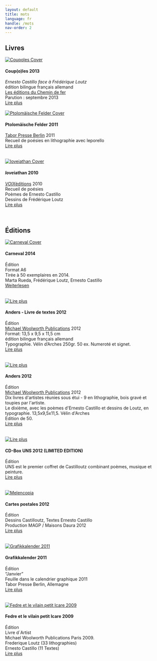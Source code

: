 ```yaml
---
layout: default
title: mots
language: fr
handle: /mots
nav-order: 2
---
```

## Livres  
  
<a href="/fr/coupoles" title="Coupoles 2013"><img src="/images/coupoles-cover.jpg" alt="Coupoles Cover" class="img-left"></a>
#### Coup(o)les 2013  
*Ernesto Castillo face à Frédérique Loutz*  
édition bilingue français allemand  
<a href="http://www.chemindefer.org/catalogue/styled-31/coupoles.html" target="_blank">Les éditions du Chemin de fer</a>  
Parution : septembre 2013  
[Lire plus](/fr/coupoles "Coupoles") 
<br style="clear:both" />
<br style="clear:both" />
<a href="/fr/ptolomaische-felder" title="Lire plus"><img src="/images/ptolomaische-felder-cover.jpg" alt="Ptolomäische Felder Cover" class="img-left"></a>
#### Ptolomäische Felder 2011  
  
<a href="http://shop.taborpresse.de/produkt/frederique-loutz-ernesto-castillo-text-ptolomaeische-felder-2/" target="_blank">Tabor Presse Berlin</a> 2011  
Recueil de poésies en lithographie avec leporello   
[Lire plus](/fr/ptolomaische-felder "Ptolomäische Felder")  
<br style="clear:both" />
<br style="clear:both" />
<a href="/fr/loveiathan" title="Weiterlesen"><img src="/images/loveiathan-cover.jpg" alt="loveiathan Cover" class="img-left"></a>
#### *love*iathan 2010  
  
<a href="http://www.voixeditions.com/?s=Castillo" target="_blank">*VOIX*éditions</a> 2010  
Recueil de poésies  
Poèmes de Ernesto Castillo  
Dessins de Frédérique Loutz  
[Lire plus](/fr/loveiathan "loveiathan")  
<br style="clear:both" />
<br style="clear:both" />
## Éditions  
    
<a href="/carneval" title="Weiterlesen"><img src="/images/carneval-cover.jpg" alt="Carneval Cover" class="img-left"></a>
#### Carneval 2014  
  
Édition    
Format A6  
Tirée à 50 exemplaires en 2014.  
Marta Rueda, Frédérique Loutz, Ernesto Castillo   
[Weiterlesen](/carneval "Carneval")  
<br style="clear:both" />
<br style="clear:both" />
<a href="/fr/anders-textbook" title="Lire plus"><img src="/images/anders-textbuch-cover.jpg" alt="Lire plus" class="img-left"></a>
#### Anders - Livre de textes 2012   
  
Édition  
<a href="http://www.michaelwoolworth.com/books/anders" target="_blank">Michael Woolworth Publications</a> 2012  
Format: 13,5 x 9,5 x 11,5 cm  
édition bilingue français allemand  
Typographie. Vélin d’Arches 250gr. 50 ex.
Numeroté et signet.  
[Lire plus](/fr/anders-textbook "Livre de textes")  
<br style="clear:both" />
<br style="clear:both" />
<a href="/fr/anders" title="Lire plus"><img src="/images/ANDERS-coffret-2_1.jpg" alt="Lire plus" class="img-left"></a>
#### Anders 2012  
  
Édition     
<a href="http://www.michaelwoolworth.com/books/anders" target="_blank">Michael Woolworth Publications</a> 2012  
Dix livres d'artistes réunies sous étui - 9 en lithographie, bois gravé et toupies par l'artiste.  
Le dixième, avec les poèmes d'Ernesto Castillo et dessins de Loutz, en typographie. 13,5x9,5x11,5. Vélin d'Arches  
Edition de 50.  
[Lire plus](/fr/anders "Anders")  
<br style="clear:both" />
<br style="clear:both" />
<a href="/fr/cd-box-uns" title="Lire plus"><img src="/images/uns-all-cover.jpg" alt="Lire plus" class="img-left"></a>
#### CD-Box UNS 2012 (LIMITED EDITION)  
  
Édition   
UNS est le premier coffret de Castilloutz combinant poèmes, musique et peinture.   
[Lire plus](/fr/cd-box-uns "CD Box UNS")  
<br style="clear:both" />
<br style="clear:both" />
<a href="/fr/cartespostales" title="Lire plus"><img src="/images/melancopie-dessin.jpg" alt="Melencopia" class="img-left"></a>
#### Cartes postales 2012  
  
Édition    
Dessins Castilloutz, Textes Ernesto Castillo  
Production MAGP / Maisons Daura 2012   
[Lire plus](/fr/cartespostales "Cartes postales")  
<br style="clear:both" />
<br style="clear:both" />
<a href="/fr/grafikkalender" title="Weiterlesen"><img src="/images/grafikkalender.jpg" alt="Grafikkalender 2011" class="img-left"></a>
#### Grafikkalender 2011  
  
Édition    
“Janvier”  
Feuille dans le calendrier graphique 2011  
Tabor Presse Berlin, Allemagne  
[Lire plus](/fr/grafikkalender "Grafikkalender 2011")  
<br style="clear:both" />
<br style="clear:both" />
<a href="/fr/fedre" title="Lire plus"><img src="/images/fedre-cover.jpg" alt="Fedre et le vilain petit Icare 2009" class="img-left"></a>
#### Fedre et le vilain petit Icare 2009  
  
Édition  
Livre d´Artist  
Michael Woolworth Publications Paris 2009.  
Frederique Loutz (33 lithographies)  
Ernesto Castillo (11 Textes)  
[Lire plus](/fr/fedre "Fedre et le vilain petit Icare 2009")  
<br style="clear:both" />
<br style="clear:both" />
